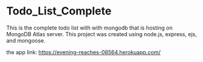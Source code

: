 # Todo_List_Complete
This is the complete todo list with with mongodb that is hosting on MongoDB Atlas server.
This project was created using node.js, express, ejs, and mongoose.

the app link: https://evening-reaches-08564.herokuapp.com/ 
